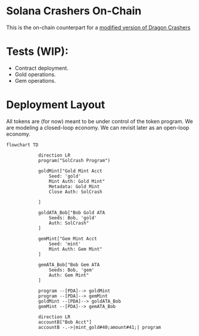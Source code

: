 # Solana Crashers On-Chain
This is the on-chain counterpart for a [modified version of Dragon Crashers](https://github.com/kilogold/SolanaCrashers)

# Tests (WIP):
* Contract deployment.
* Gold operations.
* Gem operations.

# Deployment Layout
All tokens are (for now) meant to be under control of the token program.
We are modeling a closed-loop economy. We can revisit later as an open-loop economy.
```mermaid
flowchart TD

            direction LR
            program("SolCrash Program")
            
            goldMint["Gold Mint Acct
                Seed: 'gold'
                Mint Auth: Gold Mint"
                Metadata: Gold Mint
                Close Auth: SolCrash

            ]
            
            goldATA_Bob["Bob Gold ATA
                Seeds: Bob, 'gold'
                Auth: SolCrash"
            ]
            
            gemMint["Gem Mint Acct
                Seed: 'mint'
                Mint Auth: Gem Mint"
            ]
            
            gemATA_Bob["Bob Gem ATA
                Seeds: Bob, 'gem'
                Auth: Gem Mint"
            ]

            program --[PDA]--> goldMint
            program --[PDA]--> gemMint
            goldMint --[PDA]--> goldATA_Bob
            gemMint --[PDA]--> gemATA_Bob

            direction LR
            accountB["Bob Acct"]
            accountB -.->|mint_gold#40;amount#41;| program  
```
